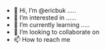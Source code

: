 - 👋 Hi, I’m @ericbuk .....
- 👀 I’m interested in ......
- 🌱 I’m currently learning .....
- 💞️ I’m looking to collaborate on 
- 📫 How to reach me 

<!---
ericbuk/ericbuk is a ✨ special ✨ repository because its `README.md` (this file) appears on your GitHub profile.
You can click the Preview link to take a look at your changes.
--->
